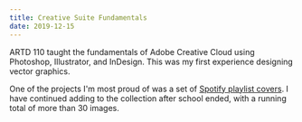 ```yaml
---
title: Creative Suite Fundamentals
date: 2019-12-15
---
```


ARTD 110 taught the fundamentals of Adobe Creative Cloud using Photoshop, Illustrator, and InDesign. This was my first experience designing vector graphics.

<content-img-row>
  <content-img src='/images/school/creative-suite/nautical-icons.png'></content-img>
  <content-img src='/images/school/creative-suite/coasters-3.png'></content-img>
  <content-img src='/images/school/creative-suite/business-card-1.png'></content-img>
</content-img-row>

One of the projects I'm most proud of was a set of [Spotify playlist covers](https://open.spotify.com/user/213u4fxzegwrbttorspgre2gq/playlists). I have continued adding to the collection after school ended, with a running total of more than 30 images.

<div style='display: grid; grid-template-columns: repeat(9, 1fr); gap: .1rem; margin-top: 1rem;'>
  <content-img src='/images/school/creative-suite/playlist/1.jpg'></content-img>
  <content-img src='/images/school/creative-suite/playlist/2.jpg'></content-img>
  <content-img src='/images/school/creative-suite/playlist/3.jpg'></content-img>
  <content-img src='/images/school/creative-suite/playlist/4.jpg'></content-img>
  <content-img src='/images/school/creative-suite/playlist/5.jpg'></content-img>
  <content-img src='/images/school/creative-suite/playlist/6.jpg'></content-img>
  <content-img src='/images/school/creative-suite/playlist/7.jpg'></content-img>
  <content-img src='/images/school/creative-suite/playlist/8.jpg'></content-img>
  <content-img src='/images/school/creative-suite/playlist/9.jpg'></content-img>
  <content-img src='/images/school/creative-suite/playlist/10.jpg'></content-img>
  <content-img src='/images/school/creative-suite/playlist/11.jpg'></content-img>
  <content-img src='/images/school/creative-suite/playlist/12.jpg'></content-img>
  <content-img src='/images/school/creative-suite/playlist/13.jpg'></content-img>
  <content-img src='/images/school/creative-suite/playlist/14.jpg'></content-img>
  <content-img src='/images/school/creative-suite/playlist/15.jpg'></content-img>
  <content-img src='/images/school/creative-suite/playlist/16.jpg'></content-img>
  <content-img src='/images/school/creative-suite/playlist/17.jpg'></content-img>
  <content-img src='/images/school/creative-suite/playlist/18.jpg'></content-img>
  <content-img src='/images/school/creative-suite/playlist/19.jpg'></content-img>
  <content-img src='/images/school/creative-suite/playlist/20.jpg'></content-img>
  <content-img src='/images/school/creative-suite/playlist/21.jpg'></content-img>
  <content-img src='/images/school/creative-suite/playlist/22.jpg'></content-img>
  <content-img src='/images/school/creative-suite/playlist/23.jpg'></content-img>
  <content-img src='/images/school/creative-suite/playlist/24.jpg'></content-img>
  <content-img src='/images/school/creative-suite/playlist/25.jpg'></content-img>
  <content-img src='/images/school/creative-suite/playlist/26.jpg'></content-img>
  <content-img src='/images/school/creative-suite/playlist/27.jpg'></content-img>
</div>